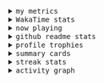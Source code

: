 <details>
  <summary>
    <samp>my metrics</samp>
  </summary>
  <br>

  ![🐳](https://github.com/kkhys/kkhys/blob/main/github-metrics.svg)
</details>

<details>
  <summary>
    <samp>WakaTime stats</samp>
  </summary>
  <br>

<!--START_SECTION:waka-->
![Code Time](http://img.shields.io/badge/Code%20Time-7%2C710%20hrs%2023%20mins-blue)

**🐱 My GitHub Data** 

> 📦 6.0 MB Used in GitHub's Storage 
 > 
> 🏆 2,820 Contributions in the Year 2025
 > 
> 💼 Opted to Hire
 > 
> 📜 19 Public Repositories 
 > 
> 🔑 26 Private Repositories 
 > 
**I'm an Early 🐤** 

```text
🌞 Morning                10003 commits       ███████░░░░░░░░░░░░░░░░░░   26.44 % 
🌆 Daytime                10472 commits       ███████░░░░░░░░░░░░░░░░░░   27.68 % 
🌃 Evening                14889 commits       ██████████░░░░░░░░░░░░░░░   39.35 % 
🌙 Night                  2470 commits        ██░░░░░░░░░░░░░░░░░░░░░░░   06.53 % 
```
📅 **I'm Most Productive on Sunday** 

```text
Monday                   4883 commits        ███░░░░░░░░░░░░░░░░░░░░░░   12.91 % 
Tuesday                  5628 commits        ████░░░░░░░░░░░░░░░░░░░░░   14.88 % 
Wednesday                5375 commits        ████░░░░░░░░░░░░░░░░░░░░░   14.21 % 
Thursday                 5454 commits        ████░░░░░░░░░░░░░░░░░░░░░   14.42 % 
Friday                   5367 commits        ████░░░░░░░░░░░░░░░░░░░░░   14.19 % 
Saturday                 4953 commits        ███░░░░░░░░░░░░░░░░░░░░░░   13.09 % 
Sunday                   6174 commits        ████░░░░░░░░░░░░░░░░░░░░░   16.32 % 
```


📊 **This Week I Spent My Time On** 

```text
🕑︎ Time Zone: Asia/Tokyo

💬 Programming Languages: 
Other                    26 hrs 29 mins      ███████████████░░░░░░░░░░   60.22 % 
TypeScript               11 hrs 7 mins       ██████░░░░░░░░░░░░░░░░░░░   25.27 % 
Astro                    3 hrs 1 min         ██░░░░░░░░░░░░░░░░░░░░░░░   06.88 % 
JSON                     1 hr 27 mins        █░░░░░░░░░░░░░░░░░░░░░░░░   03.32 % 
Markdown                 1 hr 9 mins         █░░░░░░░░░░░░░░░░░░░░░░░░   02.61 % 

🔥 Editors: 
Chrome                   32 hrs 11 mins      ██████████████████░░░░░░░   73.15 % 
WebStorm                 11 hrs 48 mins      ███████░░░░░░░░░░░░░░░░░░   26.85 % 

💻 Operating System: 
Mac                      44 hrs              █████████████████████████   100.00 % 
```


 Last Updated on 2025/10/16 18:58:33 UTC
<!--END_SECTION:waka-->
</details>

<details>
  <summary>
    <samp>now playing</samp>
  </summary>
  <br>

  [![🐟](https://spotify-github-profile.kittinanx.com/api/view?uid=31bo5yuxjgmecenqavrcmndnpt2m&cover_image=true&theme=default&show_offline=true&background_color=121212&interchange=false&bar_color_cover=false&bar_color=58c454)](https://github.com/kittinan/spotify-github-profile)
</details>

<details>
  <summary>
    <samp>github readme stats</samp>
  </summary>
  <br>

  <div> 
    <img alt="🐠" src="https://github-readme-stats.vercel.app/api?username=kkhys&count_private=true&show_icons=true&theme=dark&include_all_commits=true" />
    <img alt="🐟" src="https://github-readme-stats.vercel.app/api/top-langs/?username=kkhys&layout=compact&theme=dark&langs_count=10&hide=HTML,CSS,SCSS" />
  </div>
</details>

<details>
  <summary>
    <samp>profile trophies</samp>
  </summary>
  <br>

  [![🐬](https://github-profile-trophy.vercel.app/?username=kkhys&rank=SECRET,SSS,SS,S,AAA,AA,A&theme=darkhub&row=1&margin-w=10&no-bg=true)](https://github.com/ryo-ma/github-profile-trophy)
</details>

<details>
  <summary>
    <samp>summary cards</samp>
  </summary>
  <br>

  [![🐋](https://github-profile-summary-cards.vercel.app/api/cards/profile-details?username=kkhys&theme=github_dark)](https://github.com/vn7n24fzkq/github-profile-summary-cards)
  [![🦑](https://github-profile-summary-cards.vercel.app/api/cards/repos-per-language?username=kkhys&theme=github_dark)](https://github.com/vn7n24fzkq/github-profile-summary-cards)
  [![🦭](https://github-profile-summary-cards.vercel.app/api/cards/most-commit-language?username=kkhys&theme=github_dark)](https://github.com/vn7n24fzkq/github-profile-summary-cards)
  [![🦀](https://github-profile-summary-cards.vercel.app/api/cards/stats?username=kkhys&theme=github_dark)](https://github.com/vn7n24fzkq/github-profile-summary-cards)
  [![🦈](https://github-profile-summary-cards.vercel.app/api/cards/productive-time?username=kkhys&theme=github_dark)](https://github.com/vn7n24fzkq/github-profile-summary-cards)
</details>

<details>
  <summary>
    <samp>streak stats</samp>
  </summary>
  <br>

  [![🐠](https://github-readme-streak-stats.herokuapp.com?user=kkhys&theme=dark)](https://github.com/DenverCoder1/github-readme-streak-stats)
</details>

<details>
  <summary>
    <samp>activity graph</samp>
  </summary>
  <br>

  [![🐡](https://github-readme-activity-graph.vercel.app/graph?username=kkhys&theme=xcode)](https://github.com/ashutosh00710/github-readme-activity-graph)
</details>
